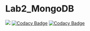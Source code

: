 # Lab2_MongoDB

![](https://travis-ci.org/AlexanderMetlenkov/DB2.svg?branch=master)
[![Codacy Badge](https://api.codacy.com/project/badge/Grade/7c1d943a37a74ff3912f0f1d73a6f9bd)](https://www.codacy.com/app/Liza1462/Lab2_MongoDB?utm_source=github.com&amp;utm_medium=referral&amp;utm_content=Liza1462/Lab2_MongoDB&amp;utm_campaign=Badge_Grade)
[![Codacy Badge](https://api.codacy.com/project/badge/Coverage/7c1d943a37a74ff3912f0f1d73a6f9bd)](https://www.codacy.com/app/Liza1462/Lab2_MongoDB?utm_source=github.com&utm_medium=referral&utm_content=Liza1462/Lab2_MongoDB&utm_campaign=Badge_Coverage)
